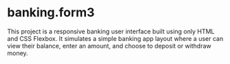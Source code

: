 # banking.form3
This project is a responsive banking user interface built using only HTML and CSS Flexbox. It simulates a simple banking app layout where a user can view their balance, enter an amount, and choose to deposit or withdraw money.
